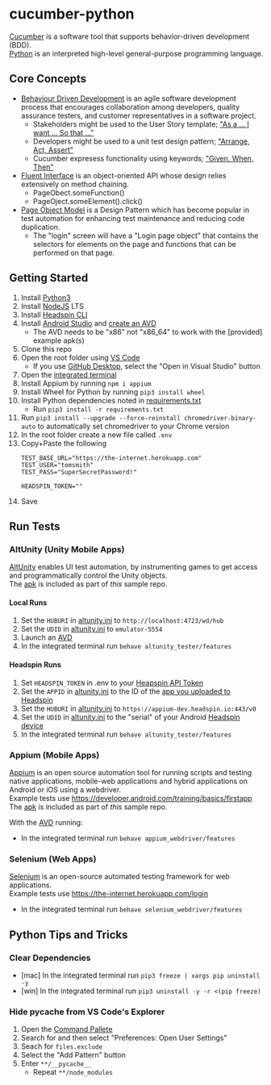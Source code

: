 # cucumber-python
[Cucumber](https://cucumber.io/) is a software tool that supports behavior-driven development (BDD). </br>
[Python](https://www.python.org/) is an interpreted high-level general-purpose programming language.

## Core Concepts
* [Behaviour Driven Development](https://en.wikipedia.org/wiki/Behavior-driven_development) is an agile software development process that encourages collaboration among developers, quality assurance testers, and customer representatives in a software project.
  * Stakeholders might be used to the User Story template; ["As a … I want … So that …"](https://martinfowler.com/bliki/UserStory.html)
  * Developers might be used to a unit test design pattern; ["Arrange, Act, Assert"](http://wiki.c2.com/?ArrangeActAssert)
  * Cucumber expresess functionality using keywords; ["Given, When, Then"](https://en.wikipedia.org/wiki/Given-When-Then)
* [Fluent Interface](https://en.wikipedia.org/wiki/Fluent_interface) is an object-oriented API whose design relies extensively on method chaining.
  * PageObect.someFunction()
  * PageOject.someElement().click()
* [Page Object Model](https://www.selenium.dev/documentation/en/guidelines_and_recommendations/page_object_models/) is a Design Pattern which has become popular in test automation for enhancing test maintenance and reducing code duplication. </br>
  * The "login" screen will have a "Login page object" that contains the selectors for elements on the page and functions that can be performed on that page.

## Getting Started
1. Install [Python3](https://www.python.org/downloads/)
1. Install [NodeJS](https://nodejs.org/en/) LTS
1. Install [Headspin CLI](https://ui.headspin.io/docs/cli)
1. Install [Android Studio](https://developer.android.com/studio) and [create an AVD](https://developer.android.com/studio/run/managing-avds)
   * The AVD needs to be "x86" not "x86_64" to work with the [provided] example apk(s)
1. Clone this repo
1. Open the root folder using [VS Code](https://code.visualstudio.com/)
   * If you use [GitHub Desktop](https://desktop.github.com/), select the "Open in Visual Studio" button
1. Open the [integrated terminal](https://code.visualstudio.com/docs/editor/integrated-terminal)
1. Install Appium  by running `npm i appium`
1. Install Wheel for Python by running `pip3 install wheel`
1. Install Python dependencies noted in [requirements.txt](/requirements.txt)
   * Run `pip3 install -r requirements.txt`
1. Run `pip3 install --upgrade --force-reinstall chromedriver-binary-auto` to automatically set chromedriver to your Chrome version
1. In the root folder create a new file called `.env`
1. Copy+Paste the following
   ```
   TEST_BASE_URL="https://the-internet.herokuapp.com"
   TEST_USER="tomsmith"
   TEST_PASS="SuperSecretPassword!"

   HEADSPIN_TOKEN=""
   ```
1. Save

## Run Tests

### AltUnity (Unity Mobile Apps)
[AltUnity](https://altom.gitlab.io/altunity/altunitytester) enables UI test automation, by instrumenting games to get access and programmatically control the Unity objects.</br>
The [apk](/trashcat.apk) is included as part of _this_ sample repo.

#### Local Runs
1. Set the `HUBURI` in [altunity.ini](/altunity.ini) to `http://localhost:4723/wd/hub`
1. Set the `UDID` in [altunity.ini](/altunity.ini) to `emulator-5554`
1. Launch an [AVD](https://developer.android.com/studio/run/emulator-commandline)
1. In the integrated terminal run `behave altunity_tester/features`

#### Headspin Runs
1. Set `HEADSPIN_TOKEN` in .env to your [Heapspin API Token](https://ui.headspin.io/docs/api-tokens)
1. Set the `APPID` in  [altunity.ini](/altunity.ini) to the ID of the [app you uploaded to Headspin](https://ui.headspin.io/docs/app-api)
1. Set the `HUBURI` in [altunity.ini](/altunity.ini) to `https://appium-dev.headspin.io:443/v0`
1. Set the `UDID` in [altunity.ini](/altunity.ini) to the "serial" of your Android [Headspin device](https://ui.headspin.io/docs/devices-api)
1. In the integrated terminal run `behave altunity_tester/features`

### Appium (Mobile Apps)
[Appium](https://appium.io) is an open source automation tool for running scripts and testing native applications, mobile-web applications and hybrid applications on Android or iOS using a webdriver. </br>
Example tests use https://developer.android.com/training/basics/firstapp </br>
The [apk](/app-debug.apk) is included as part of _this_ sample repo.

With the [AVD](https://developer.android.com/studio/run/emulator-commandline) running:
   * In the integrated terminal run `behave appium_webdriver/features`

### Selenium (Web Apps)
[Selenium](https://selenium.dev) is an open-source automated testing framework for web applications. </br>
Example tests use https://the-internet.herokuapp.com/login

   * In the integrated terminal run `behave selenium_webdriver/features`

## Python Tips and Tricks

### Clear Dependencies

   * [mac] In the integrated terminal run `pip3 freeze | xargs pip uninstall -y`
   * [win] In the integrated terminal run `pip3 uninstall -y -r <(pip freeze)`

### Hide pycache from VS Code's Explorer
1. Open the [Command Pallete](https://code.visualstudio.com/docs/getstarted/userinterface#_command-palette)
1. Search for and then select "Preferences: Open User Settings"
1. Seach for `files.exclude`
1. Select the "Add Pattern" button
1. Enter `**/__pycache__`
   - Repeat `**/node_modules`
